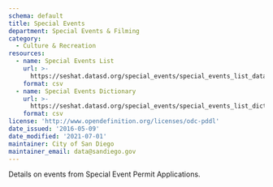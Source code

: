 ```yaml
---
schema: default
title: Special Events
department: Special Events & Filming
category:
  - Culture & Recreation
resources:
  - name: Special Events List
    url: >-
      https://seshat.datasd.org/special_events/special_events_list_datasd_v1.csv
    format: csv
  - name: Special Events Dictionary
    url: >-
      https://seshat.datasd.org/special_events/special_events_list_dictionary.csv
    format: csv
license: 'http://www.opendefinition.org/licenses/odc-pddl'
date_issued: '2016-05-09'
date_modified: '2021-07-01'
maintainer: City of San Diego
maintainer_email: data@sandiego.gov
---
```

Details on events from Special Event Permit Applications.
